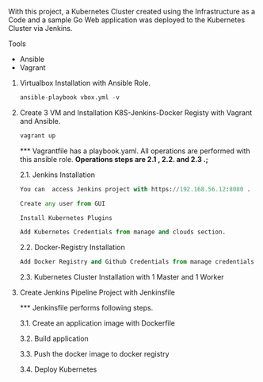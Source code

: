 With this project, a Kubernetes Cluster created using the Infrastructure as a Code and a sample Go Web application was deployed to the Kubernetes Cluster via Jenkins.

Tools
- Ansible
- Vagrant

1. Virtualbox Installation with Ansible Role.

   ```python 
   ansible-playbook vbox.yml -v
   ```
2. Create 3 VM and Installation K8S-Jenkins-Docker Registy with Vagrant and Ansible.
   
   ```python 
   vagrant up
    ```
   *** Vagrantfile has a playbook.yaml. All operations are performed with this ansible role. **Operations steps are 2.1 , 2.2. and 2.3 .;**

   2.1. Jenkins Installation

   ```python 
   You can  access Jenkins project with https://192.168.56.12:8080 .

   Create any user from GUI

   Install Kubernetes Plugins

   Add Kubernetes Credentials from manage and clouds section.
   ```
   2.2. Docker-Registry Installation
    
   ```python 
   Add Docker Registry and Github Credentials from manage credentials section.
   ```  
   2.3. Kubernetes Cluster Installation with 1 Master and 1 Worker

3. Create Jenkins Pipeline Project with Jenkinsfile

   *** Jenkinsfile performs following steps.
   
   3.1. Create an application image with Dockerfile

   3.2. Build application

   3.3. Push the docker image to docker registry

   3.4. Deploy Kubernetes 

